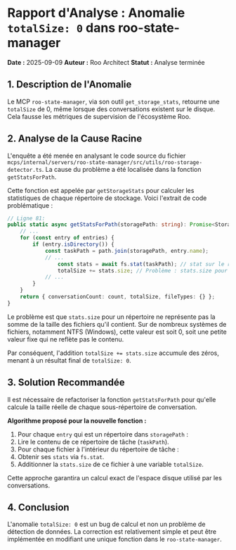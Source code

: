# Rapport d'Analyse : Anomalie `totalSize: 0` dans roo-state-manager

**Date :** 2025-09-09
**Auteur :** Roo Architect
**Statut :** Analyse terminée

## 1. Description de l'Anomalie

Le MCP `roo-state-manager`, via son outil `get_storage_stats`, retourne une `totalSize` de 0, même lorsque des conversations existent sur le disque. Cela fausse les métriques de supervision de l'écosystème Roo.

## 2. Analyse de la Cause Racine

L'enquête a été menée en analysant le code source du fichier `mcps/internal/servers/roo-state-manager/src/utils/roo-storage-detector.ts`. La cause du problème a été localisée dans la fonction `getStatsForPath`.

Cette fonction est appelée par `getStorageStats` pour calculer les statistiques de chaque répertoire de stockage. Voici l'extrait de code problématique :

```typescript
// Ligne 81:
public static async getStatsForPath(storagePath: string): Promise<StorageStats> {
    // ...
    for (const entry of entries) {
        if (entry.isDirectory()) {
            const taskPath = path.join(storagePath, entry.name);
            // ...
                const stats = await fs.stat(taskPath); // stat sur le répertoire
                totalSize += stats.size; // Problème : stats.size pour un répertoire est souvent 0 sur Windows
            // ...
        }
    }
    return { conversationCount: count, totalSize, fileTypes: {} };
}
```

Le problème est que `stats.size` pour un répertoire ne représente pas la somme de la taille des fichiers qu'il contient. Sur de nombreux systèmes de fichiers, notamment NTFS (Windows), cette valeur est soit 0, soit une petite valeur fixe qui ne reflète pas le contenu.

Par conséquent, l'addition `totalSize += stats.size` accumule des zéros, menant à un résultat final de `totalSize: 0`.

## 3. Solution Recommandée

Il est nécessaire de refactoriser la fonction `getStatsForPath` pour qu'elle calcule la taille réelle de chaque sous-répertoire de conversation.

**Algorithme proposé pour la nouvelle fonction :**

1. Pour chaque `entry` qui est un répertoire dans `storagePath` :
2. Lire le contenu de ce répertoire de tâche (`taskPath`).
3. Pour chaque fichier à l'intérieur du répertoire de tâche :
4. Obtenir ses `stats` via `fs.stat`.
5. Additionner la `stats.size` de ce fichier à une variable `totalSize`.

Cette approche garantira un calcul exact de l'espace disque utilisé par les conversations.

## 4. Conclusion

L'anomalie `totalSize: 0` est un bug de calcul et non un problème de détection de données. La correction est relativement simple et peut être implémentée en modifiant une unique fonction dans le `roo-state-manager`.